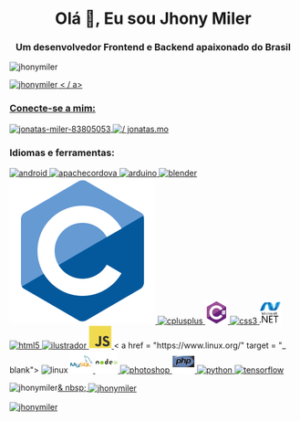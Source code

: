 <h1 align = "center"> Olá 👋, Eu sou Jhony Miler </h1>
<h3 align = "center"> Um desenvolvedor Frontend e Backend apaixonado do Brasil </h3>

<p align = "left"> <img src = "https://komarev.com/ghpvc/?username=jhonymiler&label=Profile%20views&color=0e75b6&style=flat" alt = "jhonymiler" /> </p>

<p align = "left"> <a href = "https : //github.com/ryo-ma/github-profile-trophy "> <img src =" https://github-profile-trophy.vercel.app/?username=jhonymiler "alt =" jhonymiler "/> < / a> </p>

<h3 align = "left"> Conecte-se a mim: </h3>
<p align = "left">
<a href="https://linkedin.com/in/jonatas-miler-83805053" target="blank"> <img align = "center" src = "https://raw.githubusercontent.com/rahuldkjain/github -profile-readme-generator / master / src / images / icons / Social / linked-in-alt.svg "alt =" jonatas-miler-83805053 "height =" 30 "width =" 40 "/> </a>
<a href="https://fb.com//jonatas.mo" target="blank"> <img align = "center" src = "https://raw.githubusercontent.com/rahuldkjain/github-profile- readme-generator / master / src / images / icons / Social / facebook.svg "alt =" / jonatas.mo "height =" 30 "width =" 40 "/> </a>
</p>

<h3 align = "left"> Idiomas e ferramentas: </h3>
<p align = "left"> <a href="https://developer.android.com" target="_blank"> <img src = "https://raw.githubusercontent.com/devicons/devicon/master/ icons / android / android-original-wordmark.svg "alt =" android "width =" 40 "height =" 40 "/> </a> <a href =" https://cordova.apache.org/ "target = "_ blank"> <img src = "https://www.vectorlogo.zone/logos/apache_cordova/apache_cordova-icon.svg" alt = "apachecordova" width = "40" height = "40" /> </ a > <a href="https://www.arduino.cc/" target="_blank"> <img src = "https://cdn.worldvectorlogo.com/logos/arduino-1.svg" alt = "arduino "width = "40" height = "40" /> </a> <a href="https://www.blender.org/" target="_blank"> <img src = "https: //download.blender .org / branding / community / blender_community_badge_white.svg "alt =" blender "width =" 40 "height =" 40 "/> </a> <a href =" https://www.cprogramming.com/ "target = "_blank"> <img src = "https://raw.githubusercontent.com/devicons/devicon/master/icons/c/c-original.svg" alt = "c" largura = "40" altura = "40" /> </a> <a href="https://www.w3schools.com/cpp/" target="_blank"> <img src = "https: //raw.githubusercontent.com / devicons / devicon / master / icons / cplusplus / cplusplus-original.svg "alt =" cplusplus "width =" 40 "height =" 40 "/> </a> <a href =" https: // www. w3schools.com/cs/ "target =" _ blank "> <img src =" https://raw.githubusercontent.com/devicons/devicon/master/icons/csharp/csharp-original.svg "alt =" csharp "largura = "40" height = "40" /> </a> <a href="https://www.w3schools.com/css/" target="_blank"> <img src = "https: // raw. githubusercontent.com/devicons/devicon/master/icons/css3/css3-original-wordmark.svg "alt =" css3 "width =" 40 "height =" 40 "/> </a> <a href =" https: //ponto Net.microsoft.com/ "target =" _ blank "> <img src =" https://raw.githubusercontent.com/devicons/devicon/master/icons/dot-net/dot-net-original-wordmark.svg "alt = "dotnet" width = "40" height = "40" /> </a> <a href="https://www.w3.org/html/" target="_blank"> <img src = "https: //raw.githubusercontent.com/devicons/devicon/master/icons/html5/html5-original-wordmark.svg "alt =" html5 "width =" 40 "height =" 40 "/> </a> <a href = "https://www.adobe.com/in/products/illustrator.html" target = "_ blank"> <img src = "https://www.vectorlogo.zone/logos/adobe_illustrator/adobe_illustrator-icon.svg "alt =" ilustrador "width = "40" height = "40" /> </a> <a href="https://developer.mozilla.org/en-US/docs/Web/JavaScript" target="_blank"> <img src = "https://raw.githubusercontent.com/devicons/devicon/master/icons/javascript/javascript-original.svg" alt = "javascript" width = "40" height = "40" /> </a> < a href = "https://www.linux.org/" target = "_ blank"> <img src = "https://raw.githubusercontent.com/devicons/devicon/master/icons/linux/linux-original. svg "alt =" linux "width =" 40 "height =" 40 "/> </a> <a href="https://www.mysql.com/" target="_blank"> <img src =" https://raw.githubusercontent.com/devicons/devicon/master/icons/mysql/mysql-original-wordmark.svg "alt =" mysql "width =" 40 "height =" 40 "/> </a> <a href = "https://nodejs.org" target = "_ blank"> <img src = "https://raw.githubusercontent.com/devicons/devicon/master/icons/nodejs/nodejs-original-wordmark.svg" alt = "nodejs" width = "40" height = "40" /> </a> <a href="https://www.photoshop.com/en" target="_blank"> <img src = "https: //raw.githubusercontent.com/devicons/devicon/master/icons/photoshop/photoshop-line.svg "alt =" photoshop "width =" 40 "height =" 40 "/> </a> <a href ="https://www.php.net "target =" _ blank "> <img src =" https://raw.githubusercontent.com/devicons/devicon/master/icons/php/php-original.svg "alt =" php "width =" 40 "height =" 40 "/> </a> <a href="https://www.python.org" target="_blank"> <img src =" https: // raw. githubusercontent.com/devicons/devicon/master/icons/python/python-original.svg "alt =" python "width =" 40 "height =" 40 "/> </a> <a href =" https: // www.tensorflow.org "target =" _ blank "> <img src =" https://www.vectorlogo.zone/logos/tensorflow/tensorflow-icon.svg "alt =" tensorflow "width =" 40 "height =" 40 "/> </ a> </p>

<p> <img align = "left" src = "https://github-readme-stats.vercel.app/api/top-langs?username=jhonymiler&show_icons=true&locale=en&layout=compact" alt = "jhonymiler" /> </p>

<p> & nbsp; <img align = "center" src = "https://github-readme-stats.vercel.app/api?username=jhonymiler&show_icons=true&locale=en" alt = "jhonymiler" /> </p>

<p> <img align = "center" src = "https://github-readme-streak-stats.herokuapp.com/?user=jhonymiler&" alt = "jhonymiler" /> </p>
